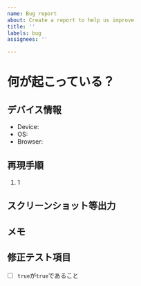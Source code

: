 ```yaml
---
name: Bug report
about: Create a report to help us improve
title: ''
labels: bug
assignees: ''

---
```


# 何が起こっている？

## デバイス情報
- Device: 
- OS: 
- Browser: 

## 再現手順
1. 1

## スクリーンショット等出力

## メモ

## 修正テスト項目
- [ ] `true`が`true`であること
